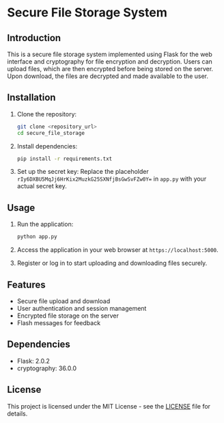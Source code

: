 # Secure File Storage System

## Introduction
This is a secure file storage system implemented using Flask for the web interface and cryptography for file encryption and decryption. Users can upload files, which are then encrypted before being stored on the server. Upon download, the files are decrypted and made available to the user.

## Installation
1. Clone the repository:
   ```bash
   git clone <repository_url>
   cd secure_file_storage
   ```

2. Install dependencies:
   ```bash
   pip install -r requirements.txt
   ```

3. Set up the secret key:
   Replace the placeholder `rIy6DXBU5MqJj6HrKix2MuzkG25SXNfjBsGwSvFZw0Y=` in `app.py` with your actual secret key.

## Usage
1. Run the application:
   ```bash
   python app.py
   ```

2. Access the application in your web browser at `https://localhost:5000`.

3. Register or log in to start uploading and downloading files securely.

## Features
- Secure file upload and download
- User authentication and session management
- Encrypted file storage on the server
- Flash messages for feedback

## Dependencies
- Flask: 2.0.2
- cryptography: 36.0.0

## License
This project is licensed under the MIT License - see the [LICENSE](LICENSE) file for details.
```
